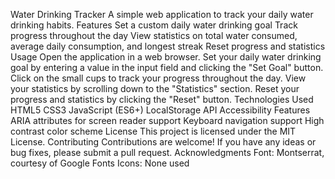 Water Drinking Tracker
A simple web application to track your daily water drinking habits.
Features
Set a custom daily water drinking goal
Track progress throughout the day
View statistics on total water consumed, average daily consumption, and longest streak
Reset progress and statistics
Usage
Open the application in a web browser.
Set your daily water drinking goal by entering a value in the input field and clicking the "Set Goal" button.
Click on the small cups to track your progress throughout the day.
View your statistics by scrolling down to the "Statistics" section.
Reset your progress and statistics by clicking the "Reset" button.
Technologies Used
HTML5
CSS3
JavaScript (ES6+)
LocalStorage API
Accessibility Features
ARIA attributes for screen reader support
Keyboard navigation support
High contrast color scheme
License
This project is licensed under the MIT License.
Contributing
Contributions are welcome! If you have any ideas or bug fixes, please submit a pull request.
Acknowledgments
Font: Montserrat, courtesy of Google Fonts
Icons: None used

